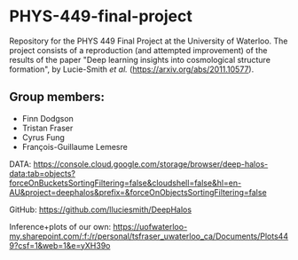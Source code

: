 # PHYS-449-final-project
Repository for the PHYS 449 Final Project at the University of Waterloo.
The project consists of a reproduction (and attempted improvement) of the results of the paper 
"Deep learning insights into cosmological structure formation", by Lucie-Smith *et al.* 
(https://arxiv.org/abs/2011.10577).

## Group members:
* Finn Dodgson
* Tristan Fraser
* Cyrus Fung
* François-Guillaume Lemesre

DATA: https://console.cloud.google.com/storage/browser/deep-halos-data;tab=objects?forceOnBucketsSortingFiltering=false&cloudshell=false&hl=en-AU&project=deephalos&prefix=&forceOnObjectsSortingFiltering=false

GitHub: https://github.com/lluciesmith/DeepHalos

Inference+plots of our own: https://uofwaterloo-my.sharepoint.com/:f:/r/personal/tsfraser_uwaterloo_ca/Documents/Plots449?csf=1&web=1&e=yXH39o
